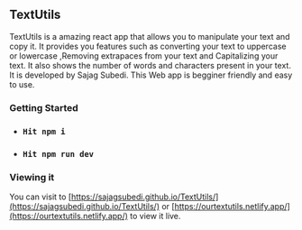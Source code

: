 ## TextUtils
TextUtils is a amazing react app that allows you to manipulate your text and copy it. It provides you features such as converting your text to uppercase or lowercase ,Removing extrapaces from your text and Capitalizing your text. It also shows the number of words and characters present in your text. It is developed by Sajag Subedi. This Web app is begginer friendly and easy to use.

### Getting Started
- ### `Hit npm i`
- ###  `Hit npm run dev`

### Viewing it 
You can visit to [https://sajagsubedi.github.io/TextUtils/](https://sajagsubedi.github.io/TextUtils/) or [https://ourtextutils.netlify.app/](https://ourtextutils.netlify.app/) to view it live.
